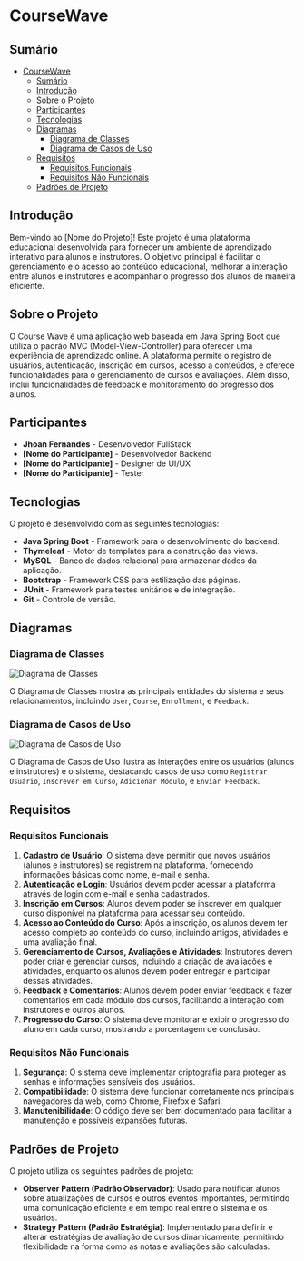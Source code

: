 # CourseWave

## Sumário

- [CourseWave](#coursewave)
  - [Sumário](#sumário)
  - [Introdução](#introdução)
  - [Sobre o Projeto](#sobre-o-projeto)
  - [Participantes](#participantes)
  - [Tecnologias](#tecnologias)
  - [Diagramas](#diagramas)
    - [Diagrama de Classes](#diagrama-de-classes)
    - [Diagrama de Casos de Uso](#diagrama-de-casos-de-uso)
  - [Requisitos](#requisitos)
    - [Requisitos Funcionais](#requisitos-funcionais)
    - [Requisitos Não Funcionais](#requisitos-não-funcionais)
  - [Padrões de Projeto](#padrões-de-projeto)

## Introdução

Bem-vindo ao [Nome do Projeto]! Este projeto é uma plataforma educacional desenvolvida para fornecer um ambiente de aprendizado interativo para alunos e instrutores. O objetivo principal é facilitar o gerenciamento e o acesso ao conteúdo educacional, melhorar a interação entre alunos e instrutores e acompanhar o progresso dos alunos de maneira eficiente.

## Sobre o Projeto

O Course Wave é uma aplicação web baseada em Java Spring Boot que utiliza o padrão MVC (Model-View-Controller) para oferecer uma experiência de aprendizado online. A plataforma permite o registro de usuários, autenticação, inscrição em cursos, acesso a conteúdos, e oferece funcionalidades para o gerenciamento de cursos e avaliações. Além disso, inclui funcionalidades de feedback e monitoramento do progresso dos alunos.

## Participantes

- **Jhoan Fernandes** - Desenvolvedor FullStack
- **[Nome do Participante]** - Desenvolvedor Backend
- **[Nome do Participante]** - Designer de UI/UX 
- **[Nome do Participante]** - Tester

## Tecnologias

O projeto é desenvolvido com as seguintes tecnologias:
- **Java Spring Boot** - Framework para o desenvolvimento do backend.
- **Thymeleaf** - Motor de templates para a construção das views.
- **MySQL** - Banco de dados relacional para armazenar dados da aplicação.
- **Bootstrap** - Framework CSS para estilização das páginas.
- **JUnit** - Framework para testes unitários e de integração.
- **Git** - Controle de versão.

## Diagramas

### Diagrama de Classes

![Diagrama de Classes](link-para-diagrama-de-classes)

O Diagrama de Classes mostra as principais entidades do sistema e seus relacionamentos, incluindo `User`, `Course`, `Enrollment`, e `Feedback`.

### Diagrama de Casos de Uso

![Diagrama de Casos de Uso](link-para-diagrama-de-casos-de-uso)

O Diagrama de Casos de Uso ilustra as interações entre os usuários (alunos e instrutores) e o sistema, destacando casos de uso como `Registrar Usuário`, `Inscrever em Curso`, `Adicionar Módulo`, e `Enviar Feedback`.

## Requisitos

### Requisitos Funcionais

1. **Cadastro de Usuário**: O sistema deve permitir que novos usuários (alunos e instrutores) se registrem na plataforma, fornecendo informações básicas como nome, e-mail e senha.
2. **Autenticação e Login**: Usuários devem poder acessar a plataforma através de login com e-mail e senha cadastrados.
3. **Inscrição em Cursos**: Alunos devem poder se inscrever em qualquer curso disponível na plataforma para acessar seu conteúdo.
4. **Acesso ao Conteúdo do Curso**: Após a inscrição, os alunos devem ter acesso completo ao conteúdo do curso, incluindo artigos, atividades e uma avaliação final.
5. **Gerenciamento de Cursos, Avaliações e Atividades**: Instrutores devem poder criar e gerenciar cursos, incluindo a criação de avaliações e atividades, enquanto os alunos devem poder entregar e participar dessas atividades.
6. **Feedback e Comentários**: Alunos devem poder enviar feedback e fazer comentários em cada módulo dos cursos, facilitando a interação com instrutores e outros alunos.
7. **Progresso do Curso**: O sistema deve monitorar e exibir o progresso do aluno em cada curso, mostrando a porcentagem de conclusão.

### Requisitos Não Funcionais

1. **Segurança**: O sistema deve implementar criptografia para proteger as senhas e informações sensíveis dos usuários.
2. **Compatibilidade**: O sistema deve funcionar corretamente nos principais navegadores da web, como Chrome, Firefox e Safari.
3. **Manutenibilidade**: O código deve ser bem documentado para facilitar a manutenção e possíveis expansões futuras.

## Padrões de Projeto

O projeto utiliza os seguintes padrões de projeto:

- **Observer Pattern (Padrão Observador)**: Usado para notificar alunos sobre atualizações de cursos e outros eventos importantes, permitindo uma comunicação eficiente e em tempo real entre o sistema e os usuários.
- **Strategy Pattern (Padrão Estratégia)**: Implementado para definir e alterar estratégias de avaliação de cursos dinamicamente, permitindo flexibilidade na forma como as notas e avaliações são calculadas.